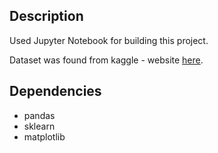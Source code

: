 ## Description

Used Jupyter Notebook for building this project. 

Dataset was found from kaggle - website [here](https://www.kaggle.com/datasets/shubhambathwal/flight-price-prediction).

## Dependencies
* pandas
* sklearn
* matplotlib
